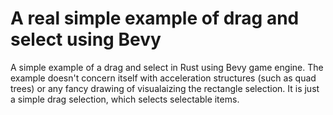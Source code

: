 # A real simple example of drag and select using Bevy
A simple example of a drag and select in Rust using Bevy game engine. The example doesn't concern itself with
acceleration structures (such as quad trees) or any fancy drawing of visualaizing the rectangle selection.
It is just a simple drag selection, which selects selectable items.
